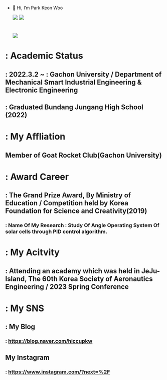 - 👋 Hi, I’m Park Keon Woo


  <img src="https://img.shields.io/badge/python-3776AB?style=for-the-badge&logo=python&logoColor=yellow">
  <img src="https://img.shields.io/badge/C-3776AB?style=for-the-badge&logo=C&logoColor=white"> <br/>
  <h1></h1><img src="https://img.shields.io/badge/arduino-00878F?style=for-the-badge&logo=arduino&logoColor=black">
  
# : Academic Status 
## : 2022.3.2 ~ : Gachon University / Department of Mechanical Smart Industrial Engineering & Electronic Engineering
## : Graduated Bundang Jungang High School (2022)

# : My Affliation
## Member of Goat Rocket Club(Gachon University)

# : Award Career
## : The Grand Prize Award, By Ministry of Education / Competition held by Korea Foundation for Science and Creativity(2019)
### : Name Of My Research : Study Of Angle Operating System Of solar cells through PID control algorithm.

# : My Acitvity
## : Attending an academy which was held in JeJu-Island, The 60th Korea Society of Aeronautics Engineering / 2023 Spring Conference

# : My SNS
## : My Blog
### : https://blog.naver.com/hiccupkw
## My Instagram 
### : https://www.instagram.com/?next=%2F

